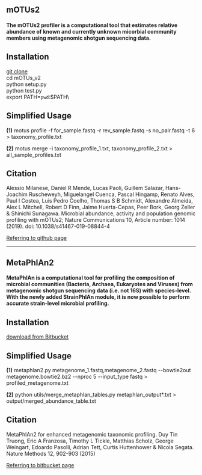 ## mOTUs2
#### The mOTUs2 profiler is a computational tool that estimates relative abundance of known and currently unknown micorbial community members using metagenomic shotgun sequencing data.

## Installation
[git clone](https://github.com/motu-tool/mOTUs_v2.git)\
cd mOTUs_v2\
python setup.py\
python test.py\
export PATH=`pwd`:$PATH\

## Simplified Usage  
**(1)** motus profile -f for_sample.fastq -r rev_sample.fastq -s no_pair.fastq -t 6 > taxonomy_profile.txt

**(2)** motus merge -i taxonomy_profile_1.txt, taxonomy_profile_2.txt > all_sample_profiles.txt

## Citation 
Alessio Milanese, Daniel R Mende, Lucas Paoli, Guillem Salazar, Hans-Joachim Ruscheweyh, Miguelangel Cuenca,
Pascal Hingamp, Renato Alves, Paul I Costea, Luis Pedro Coelho, Thomas S B Schmidt, Alexandre Almeida, 
Alex L Mitchell, Robert D Finn, Jaime Huerta-Cepas, Peer Bork, Georg Zeller & Shinichi Sunagawa. Microbial abundance, 
activity and population genomic profiling with mOTUs2; Nature Communications 10, Article number: 1014 (2019).
doi: 10.1038/s41467-019-08844-4

[Referring to github page](https://github.com/motu-tool/mOTUs_v2)
*******************************************************************************
## MetaPhlAn2
#### MetaPhlAn is a computational tool for profiling the composition of microbial communities (Bacteria, Archaea, Eukaryotes and Viruses) from metagenomic shotgun sequencing data (i.e. not 16S) with species-level. With the newly added StrainPhlAn module, it is now possible to perform accurate strain-level microbial profiling.

## Installation
[download from Bitbucket](https://bitbucket.org/biobakery/metaphlan2/get/default.zip)

## Simplified Usage  
**(1)** metaphlan2.py metagenome_1.fastq,metagenome_2.fastq --bowtie2out metagenome.bowtie2.bz2 --nproc 5 --input_type fastq > profiled_metagenome.txt

**(2)** python utils/merge_metaphlan_tables.py metaphlan_output*.txt > output/merged_abundance_table.txt 

## Citation 
MetaPhlAn2 for enhanced metagenomic taxonomic profiling. Duy Tin Truong, Eric A Franzosa, Timothy L Tickle, Matthias Scholz, George Weingart, Edoardo Pasolli, Adrian Tett, Curtis Huttenhower & Nicola Segata. Nature Methods 12, 902-903 (2015)

[Referring to bitbucket page](https://bitbucket.org/biobakery/metaphlan2/overview)




